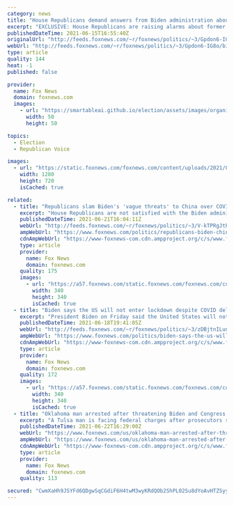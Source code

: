 ```yaml
---
category: news
title: "House Republicans demand answers from Biden administration about unions' 'special treatment'"
excerpt: "EXCLUSIVE: House Republicans are raising alarms about former union officials who were granted ethics waivers to serve in the Biden administration, claiming organized labor is having undue influence on government policy."
publishedDateTime: 2021-06-15T16:55:40Z
originalUrl: "http://feeds.foxnews.com/~r/foxnews/politics/~3/Gpdon6-IG8o/biden-admin-unions-special-treatment"
webUrl: "http://feeds.foxnews.com/~r/foxnews/politics/~3/Gpdon6-IG8o/biden-admin-unions-special-treatment"
type: article
quality: 144
heat: -1
published: false

provider:
  name: Fox News
  domain: foxnews.com
  images:
    - url: "https://smartableai.github.io/election/assets/images/organizations/foxnews.com-50x50.jpg"
      width: 50
      height: 50

topics:
  - Election
  - Republican Voice

images:
  - url: "https://static.foxnews.com/foxnews.com/content/uploads/2021/06/Joe-Biden-union.jpg"
    width: 1280
    height: 720
    isCached: true

related:
  - title: "Republicans slam Biden's 'vague threats' to China over COVID stonewall"
    excerpt: "House Republicans are not satisfied with the Biden administration’s stance against the Chinese government when it comes to making sure there is a thorough investigation of the coronavirus pandemic."
    publishedDateTime: 2021-06-21T16:04:11Z
    webUrl: "http://feeds.foxnews.com/~r/foxnews/politics/~3/V-kTPRgJtR4/republicans-biden-china-isolation-covid-origin"
    ampWebUrl: "https://www.foxnews.com/politics/republicans-biden-china-isolation-covid-origin.amp"
    cdnAmpWebUrl: "https://www-foxnews-com.cdn.ampproject.org/c/s/www.foxnews.com/politics/republicans-biden-china-isolation-covid-origin.amp"
    type: article
    provider:
      name: Fox News
      domain: foxnews.com
    quality: 175
    images:
      - url: "https://a57.foxnews.com/static.foxnews.com/foxnews.com/content/uploads/2021/03/340/340/RonnBlitzerHeadshot.jpg?ve=1&tl=1"
        width: 340
        height: 340
        isCached: true
  - title: "Biden says the US will not enter lockdown despite COVID delta variant threat"
    excerpt: "President Biden on Friday said the United States will not enter another \"lockdown,\" despite the \"serious and deadly threat\" of the delta variant of COVID-19, while touting the 300 million COVID-19 shots administered to Americans in less than 150 days."
    publishedDateTime: 2021-06-18T19:41:05Z
    webUrl: "http://feeds.foxnews.com/~r/foxnews/politics/~3/zDBjtnILunk/biden-says-the-us-will-not-enter-lockdown-urges-americans-to-get-vaccinated-amid-covid-delta-variant-threat"
    ampWebUrl: "https://www.foxnews.com/politics/biden-says-the-us-will-not-enter-lockdown-urges-americans-to-get-vaccinated-amid-covid-delta-variant-threat.amp"
    cdnAmpWebUrl: "https://www-foxnews-com.cdn.ampproject.org/c/s/www.foxnews.com/politics/biden-says-the-us-will-not-enter-lockdown-urges-americans-to-get-vaccinated-amid-covid-delta-variant-threat.amp"
    type: article
    provider:
      name: Fox News
      domain: foxnews.com
    quality: 172
    images:
      - url: "https://a57.foxnews.com/static.foxnews.com/foxnews.com/content/uploads/2020/10/340/340/brooke-singman-headshot.jpg?ve=1&tl=1"
        width: 340
        height: 340
        isCached: true
  - title: "Oklahoma man arrested after threatening Biden and Congress, prosecutors say"
    excerpt: "A Tulsa man is facing federal charges after prosecutors say he threatened to kill President Joe Biden, members of Congress and their families."
    publishedDateTime: 2021-06-22T16:29:00Z
    webUrl: "https://www.foxnews.com/us/oklahoma-man-arrested-after-threatening-biden-congress-prosecutors-say"
    ampWebUrl: "https://www.foxnews.com/us/oklahoma-man-arrested-after-threatening-biden-congress-prosecutors-say.amp"
    cdnAmpWebUrl: "https://www-foxnews-com.cdn.ampproject.org/c/s/www.foxnews.com/us/oklahoma-man-arrested-after-threatening-biden-congress-prosecutors-say.amp"
    type: article
    provider:
      name: Fox News
      domain: foxnews.com
    quality: 113

secured: "CwmXaHh9JSYFd6QDgwSqCGdiF6H4twM3wyKRdQOb2ShPL02Su8dYoAvHTZSyy8myvIAw6sD+K22hBKXB/pUuO533/OZCPLSBkk5UHYy0nTABqLLj/DlS57UahYjT+MNgEtIudQMgVxKB0N+5pwSJ96V7dM+rc68vIOxwIam53NMidFHZJ+KO0fk1xaRcJ9NWXDzn8yTAGDxpnlHs4TpWX7wq9YpEvurwYOVJetjEMFngZYJzWxRt59FSbAiuKC0RARKB/cB5UGpL1QnyJfD/XgXt1h84OvoTej/KaKXhtUOo0801X4a1F3bRfkV/0vgQi/bVMzvlvn6zNe0btysF0YqwogYfdlk1rKLjto0HbY8=;/352A5oIzTNclyVksa1yyA=="
---
```


